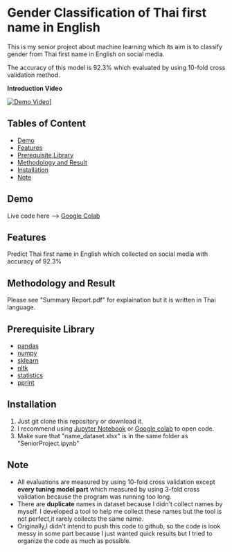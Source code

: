 # Gender Classification of Thai first name in English

This is my senior project about machine learning which its aim is to classify gender from Thai first name in English on social media.

The accuracy of this model is 92.3% which evaluated by using 10-fold cross validation method.

**Introduction Video**

[![Demo Video](http://img.youtube.com/vi/clCirGEKvSM/0.jpg)](http://www.youtube.com/watch?v=clCirGEKvSM "Senior Project Demo Day")]

## Tables of Content
* [Demo](#demo)
* [Features](#features)
* [Prerequisite Library](#prerequisite-library)
* [Methodology and Result](#methodology-and-result)
* [Installation](#installation)
* [Note](#note)
## Demo
Live code here --> [Google Colab](https://colab.research.google.com/drive/1GmORDKHSyS2TyMjnzbgxXU90_L2-YF70?usp=sharing)
## Features
Predict Thai first name in English which collected on social media with accuracy of 92.3%
## Methodology and Result 
Please see "Summary Report.pdf" for explaination but it is written in Thai language.
## Prerequisite Library
* [pandas](https://pandas.pydata.org/) 
* [numpy](https://numpy.org/)
* [sklearn](https://scikit-learn.org/stable/)
* [nltk](https://www.nltk.org/)
* [statistics](https://docs.python.org/3/library/statistics.html)
* [pprint](https://docs.python.org/3/library/pprint.html)

## Installation
1. Just git clone this repository or download it.
2. I recommend using [Jupyter Notebook](https://jupyter.org/) or [Google colab](https://colab.research.google.com/) to open code.
3. Make sure that "name_dataset.xlsx" is in the same folder as "SeniorProject.ipynb"
## Note
* All evaluations are measured by using 10-fold cross validation except **every tuning model part** which measured by using 3-fold cross validation because the program was running too long.
* There are **duplicate** names in dataset because I didn't collect names by myself. I developed a tool to help me collect these names but the tool is not perfect,it rarely collects the same name.
* Originally,I didn't intend to push this code to github, so the code is look messy in some part because I just wanted quick results but I tried to organize the code as much as possible.
